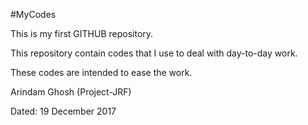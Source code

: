 #MyCodes

This is my first GITHUB repository.

This repository contain codes that I use to deal with day-to-day work.

These codes are intended to ease the work.



Arindam Ghosh (Project-JRF)

Dated: 19 December 2017
